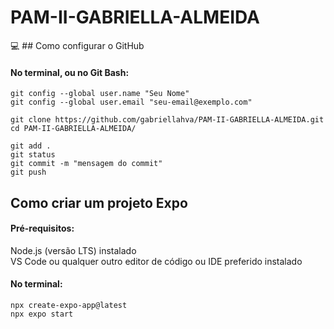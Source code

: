 # PAM-II-GABRIELLA-ALMEIDA

💻 ## Como configurar o GitHub 

#### No terminal, ou no Git Bash:

    git config --global user.name "Seu Nome"  
    git config --global user.email "seu-email@exemplo.com"  

    git clone https://github.com/gabriellahva/PAM-II-GABRIELLA-ALMEIDA.git  
    cd PAM-II-GABRIELLA-ALMEIDA/  

    git add .  
    git status  
    git commit -m "mensagem do commit"  
    git push



## Como criar um projeto Expo

#### Pré-requisitos:  
Node.js (versão LTS) instalado  
VS Code ou qualquer outro editor de código ou IDE preferido instalado

#### No terminal:  

    npx create-expo-app@latest  
    npx expo start



